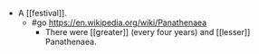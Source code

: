 - A [[festival]].
  - #go https://en.wikipedia.org/wiki/Panathenaea
    - There were [[greater]] (every four years) and [[lesser]] Panathenaea.
